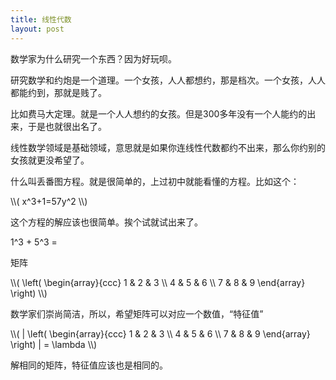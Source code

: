 ```yaml
---
title: 线性代数
layout: post
---
```


数学家为什么研究一个东西？因为好玩呗。

研究数学和约炮是一个道理。一个女孩，人人都想约，那是档次。一个女孩，人人都能约到，那就是贱了。

比如费马大定理。就是一个人人想约的女孩。但是300多年没有一个人能约的出来，于是也就很出名了。

线性数学领域是基础领域，意思就是如果你连线性代数都约不出来，那么你约别的女孩就更没希望了。

什么叫丢番图方程。就是很简单的，上过初中就能看懂的方程。比如这个：

<span class="math">
\\(
x^3+1=57y^2
\\)
</span>

这个方程的解应该也很简单。挨个试就试出来了。

1^3 + 5^3 = 

矩阵

<span class="math">
\\(
\left(
\begin{array}{ccc}
 1 & 2 & 3 \\
 4 & 5 & 6 \\
 7 & 8 & 9
\end{array}
\right)
\\)
</span>

数学家们崇尚简洁，所以，希望矩阵可以对应一个数值，“特征值”

<span class="math">
\\(
| \left(
\begin{array}{ccc}
 1 & 2 & 3 \\
 4 & 5 & 6 \\
 7 & 8 & 9
\end{array}
\right) | = \lambda
\\)
</span>

解相同的矩阵，特征值应该也是相同的。
